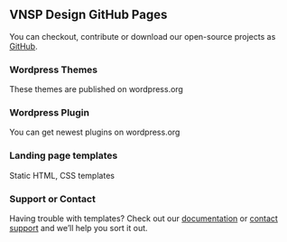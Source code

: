 ## VNSP Design GitHub Pages

You can checkout, contribute or download our open-source projects as [GitHub](https://github.com/vnspapp/vnsp.design).

### Wordpress Themes

These themes are published on wordpress.org

### Wordpress Plugin

You can get newest plugins on wordpress.org

### Landing page templates

Static HTML, CSS templates

### Support or Contact

Having trouble with templates? Check out our [documentation](https://support.vnsp.net/) or [contact support](https://vnsp.net?p=contact) and we’ll help you sort it out.
